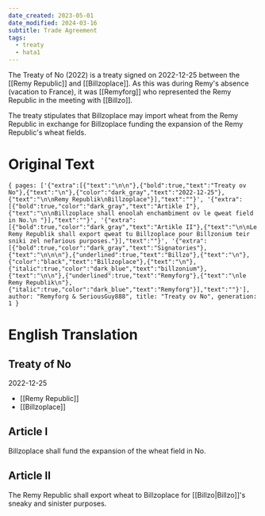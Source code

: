 ```yaml
---
date_created: 2023-05-01
date_modified: 2024-03-16
subtitle: Trade Agreement
tags:
  - treaty
  - hata1
---
```


The Treaty of No (2022) is a treaty signed on 2022-12-25 between the [[Remy Republic]] and [[Billzoplace]]. As this was during Remy's absence (vacation to France), it was [[Remyforg]] who represented the Remy Republic in the meeting with [[Billzo]].

The treaty stipulates that Billzoplace may import wheat from the Remy Republic in exchange for Billzoplace funding the expansion of the Remy Republic's wheat fields.

# Original Text

```book-and-quill
{ pages: ['{"extra":[{"text":"\n\n"},{"bold":true,"text":"Treaty ov No"},{"text":"\n"},{"color":"dark_gray","text":"2022-12-25"},{"text":"\n\nRemy Republik\nBillzoplace"}],"text":""}', '{"extra":[{"bold":true,"color":"dark_gray","text":"Artikle I"},{"text":"\n\nBillzoplace shall enoolah enchambiment ov le qweat field in No.\n "}],"text":""}', '{"extra":[{"bold":true,"color":"dark_gray","text":"Artikle II"},{"text":"\n\nLe Remy Republik shall export qweat tu Billzoplace pour Billzonium teir sniki zel nefarious purposes."}],"text":""}', '{"extra":[{"bold":true,"color":"dark_gray","text":"Signatories"},{"text":"\n\n\n"},{"underlined":true,"text":"Billzo"},{"text":"\n"},{"color":"black","text":"Billzoplace"},{"text":"\n"},{"italic":true,"color":"dark_blue","text":"billzonium"},{"text":"\n\n"},{"underlined":true,"text":"Remyforg"},{"text":"\nle Remy Republik\n"},{"italic":true,"color":"dark_blue","text":"Remyforg"}],"text":""}'], author: "Remyforg & SeriousGuy888", title: "Treaty ov No", generation: 1 }
```

# English Translation

## Treaty of No

2022-12-25

- [[Remy Republic]]
- [[Billzoplace]]

## Article I

Billzoplace shall fund the expansion of the wheat field in No.

## Article II

The Remy Republic shall export wheat to Billzoplace for [[Billzo|Billzo]]'s sneaky and sinister purposes.